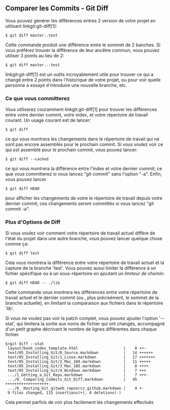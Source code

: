 ## Comparer les Commits - Git Diff ##

Vous pouvez générer les différences entres 2 version de votre projet
en utilisant linkgit:git-diff[1]:

    $ git diff master..test

Cette commande produit une différence entre le sommet de 2 banches.
Si vous préférez trouver la différence de leur ancêtre commun,
vous pouvez utiliser 3 points au lieu de 2:

    $ git diff master...test

linkgit:git-diff[1] est un outils incroyablement utile pour trouver
ce qui a changé entre 2 points dans l'historique de votre projet, ou
pour voir quelle personne a essayé d'introduire une nouvelle
branche, etc.

### Ce que vous committerez ###

Vous utiliserez couramment linkgit:git-diff[1] pour trouver les différences
entre votre dernier commit, votre index, et votre répertoire de travail
courant. Un usage courant est de lancer:
    
    $ git diff

ce qui vous montrera les changements dans le répertoire de travail
qui ne sont pas encore assemblés pour le prochain commit.
Si vous voulez voir ce qui _est_ assemblé pour le prochain commit,
vous pouvez lancer:

    $ git diff --cached

ce qui vous montrera la différence entre l'index et votre dernier commit;
ce que vous committerez si vous lancez "git commit" sans l'option "-a".
Enfin, vous pouvez lancer

    $ git diff HEAD

pour afficher les changements de votre le répertoire de travail depuis
votre dernier commit; ces changements seront committés si vous lancez
"git commit -a".

### Plus d'Options de Diff ###

Si vous voulez voir comment votre répertoire de travail actuel diffère de
l'état  du projet dans une autre branche, vous pouvez lancer quelque chose
comme ça:

    $ git diff test

Cela vous montrera la différence entre votre répertoire de travail actuel
et la capture de la branche 'test'. Vous pouvez aussi limiter la
différence à un fichier spécifique ou à un sous-répertoire en ajoutant
un *limiteur de chemin*:

    $ git diff HEAD -- ./lib 

Cette commande vous montrera les différences entre votre répertoire de
travail actuel et le dernier commit (ou , plus précisément, le sommet de
la branche actuelle), en limitant la comparaison aux fichiers dans le
répertoire 'lib'.

Si vous ne voulez pas voir le patch complet, vous pouvez ajouter
l'option '--stat', qui limitera la sortie aux noms de fichier qui ont
changés, accompagné d'un petit graphe décrivant le nombre de lignes
différentes dans chaque fichier.

    $>git diff --stat
     layout/book_index_template.html                    |    8 ++-
     text/05_Installing_Git/0_Source.markdown           |   14 ++++++
     text/05_Installing_Git/1_Linux.markdown            |   17 +++++++
     text/05_Installing_Git/2_Mac_104.markdown          |   11 +++++
     text/05_Installing_Git/3_Mac_105.markdown          |    8 ++++
     text/05_Installing_Git/4_Windows.markdown          |    7 +++
     .../1_Getting_a_Git_Repo.markdown                  |    7 +++-
     .../0_ Comparing_Commits_Git_Diff.markdown         |   45 +++++++++++++++++++-
     .../0_ Hosting_Git_gitweb_repoorcz_github.markdown |    4 +-
     9 files changed, 115 insertions(+), 6 deletions(-)

Cela permet parfois de voir plus facilement les changements effectués
